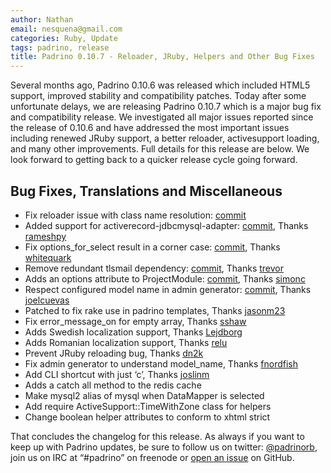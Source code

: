 ```yaml
---
author: Nathan
email: nesquena@gmail.com
categories: Ruby, Update
tags: padrino, release
title: Padrino 0.10.7 - Reloader, JRuby, Helpers and Other Bug Fixes
---
```


Several months ago, Padrino 0.10.6 was released which included HTML5 support, improved stability and compatibility patches. Today after some unfortunate delays, we are releasing Padrino 0.10.7 which is a major bug fix and compatibility release. We investigated all major issues reported since the release of 0.10.6 and have addressed the most important issues including renewed JRuby support, a better reloader, activesupport loading, and many other improvements. Full details for this release are below. We look forward to getting back to a quicker release cycle going forward.

<break>

## Bug Fixes, Translations and Miscellaneous

-   Fix reloader issue with class name resolution: [commit](https://github.com/padrino/padrino-framework/commit/5c2623e6ecfaefe0c7cc238fc18319197c15b610)
-   Added support for activerecord-jdbcmysql-adapter: [commit](https://github.com/padrino/padrino-framework/commit/c22420c4f7f1f27b1a4c719db0fc4b221ba3dc26), Thanks [rameshpy](https://github.com/rameshpy)
-   Fix options\_for\_select result in a corner case: [commit](https://github.com/padrino/padrino-framework/commit/caf54927ac3e305ada8e9139b17db8eb3db83e0d), Thanks [whitequark](https://github.com/whitequark)
-   Remove redundant tlsmail dependency: [commit](https://github.com/padrino/padrino-framework/commit/165743e7a11fc7f889759c0b128f3020ce1fcece), Thanks [trevor](https://github.com/trevor)
-   Adds an options attribute to ProjectModule: [commit](https://github.com/padrino/padrino-framework/commit/35844fc3aa3a64050c3eadddda6b4f54aee0aa3c), Thanks [simonc](https://github.com/simonc)
-   Respect configured model name in admin generator: [commit](https://github.com/padrino/padrino-framework/commit/3f7081db8573b472c41fca831241f78fae97ad37), Thanks [joelcuevas](https://github.com/joelcuevas)
-   Patched to fix rake use in padrino templates, Thanks [jasonm23](https://github.com/jasonm23)
-   Fix error\_message\_on for empty array, Thanks [sshaw](https://github.com/sshaw)
-   Adds Swedish localization support, Thanks [Lejdborg](https://github.com/Lejdborg)
-   Adds Romanian localization support, Thanks [relu](https://github.com/relu)
-   Prevent JRuby reloading bug, Thanks [dn2k](https://github.com/dn2k)
-   Fix admin generator to understand model\_name, Thanks [fnordfish](https://github.com/fnordfish)
-   Add CLI shortcut with just ‘c’, Thanks [joslinm](https://github.com/joslinm)
-   Adds a catch all method to the redis cache
-   Make mysql2 alias of mysql when DataMapper is selected
-   Add require ActiveSupport::TimeWithZone class for helpers
-   Change boolean helper attributes to conform to xhtml strict

That concludes the changelog for this release. As always if you want to keep up with Padrino updates, be sure to follow us on twitter: [@padrinorb](http://twitter.com/#!/padrinorb), join us on IRC at “\#padrino” on freenode or [open an issue](https://github.com/padrino/padrino-framework/issues) on GitHub.
